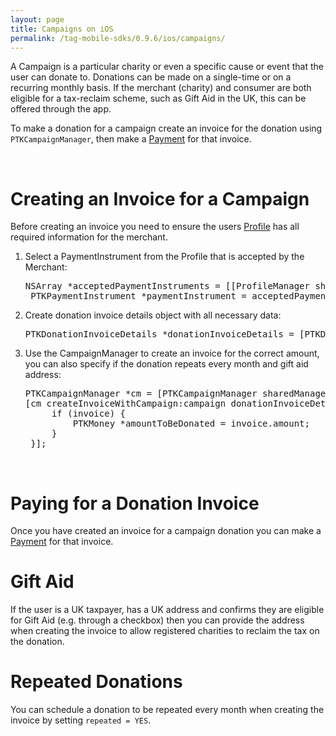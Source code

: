 ```yaml
---
layout: page
title: Campaigns on iOS
permalink: /tag-mobile-sdks/0.9.6/ios/campaigns/
---
```


A Campaign is a particular charity or even a specific cause or event that the user can donate to. Donations can be made on a single-time or on a recurring monthly basis. If the merchant (charity) and consumer are both eligible for a tax-reclaim scheme, such as Gift Aid in the UK, this can be offered through the app.

To make a donation for a campaign create an invoice for the donation using `PTKCampaignManager`, then make a  [Payment]({{site.baseurl}}/tag-mobile-sdks/0.9.6/ios/payments/) for that invoice.

<br />

# Creating an Invoice for a Campaign

Before creating an invoice you need to ensure the users [Profile]({{site.baseurl}}/tag-mobile-sdks/0.9.6/ios/profile/) has all required information for the merchant.

1. Select a PaymentInstrument from the Profile that is accepted by the Merchant:

	<pre>NSArray *acceptedPaymentInstruments = [[ProfileManager sharedManager].currentProfile acceptedPaymentInstrumentsForMerchant(merchant)];
	PTKPaymentInstrument *paymentInstrument = acceptedPaymentInstruments.firstObject;</pre>

2. Create donation invoice details object with all necessary data:

	<pre>PTKDonationInvoiceDetails *donationInvoiceDetails = [PTKDonationInvoiceDetails donationInvoiceDetailsWithAmount:amount isRepeated:isRepeated paymentInstrument:paymentInstrument giftAidAddress:giftAidAddress];</pre>

3. Use the CampaignManager to create an invoice for the correct amount, you can also specify if the donation repeats every month and gift aid address:

    <pre>PTKCampaignManager *cm = [PTKCampaignManager sharedManager];
   [cm createInvoiceWithCampaign:campaign donationInvoiceDetails:donationInvoiceDetails completion:^(PTKDonationInvoice *invoice, NSError *error) {
        if (invoice) {
            PTKMoney *amountToBeDonated = invoice.amount;
        }
    }];</pre>

<br />

# Paying for a Donation Invoice

Once you have created an invoice for a campaign donation you can make a [Payment]({{site.baseurl}}/tag-mobile-sdks/0.9.6/ios/payments/) for that invoice.

# Gift Aid

If the user is a UK taxpayer, has a UK address and confirms they are eligible for Gift Aid (e.g. through a checkbox) then you can provide the address when creating the invoice to allow registered charities to reclaim the tax on the donation.

# Repeated Donations

You can schedule a donation to be repeated every month when creating the invoice by setting `repeated = YES`.
